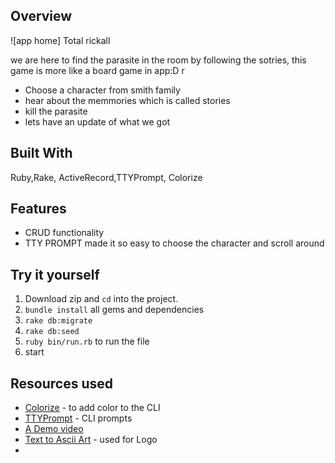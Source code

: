 
## Overview ##

![app home] Total rickall

we are here to find the parasite in the room by following the sotries, this game is more like a board game in app:D r
* Choose a character from smith family
* hear about the memmories which is called stories
* kill the parasite
* lets have an update of what we got

## Built With ##
Ruby,Rake, ActiveRecord,TTYPrompt, Colorize 

## Features ##
* CRUD functionality
* TTY PROMPT made it so easy to choose the character and scroll around


## Try it yourself ##
1. Download zip and `cd` into the project.
2. `bundle install` all gems and dependencies
3. `rake db:migrate` 
4. `rake db:seed`
5. `ruby bin/run.rb` to run the file
6. start

## Resources used ##
* [Colorize](https://github.com/fazibear/colorize) - to add color to the CLI
* [TTYPrompt](https://github.com/piotrmurach/tty-prompt) - CLI prompts
* [A Demo video](https://youtu.be/ZlAsn7ZSjLc) 
* [Text to Ascii Art](http://patorjk.com/software/taag/#p=display&f=Graffiti&t=Type%20Something%20) - used for Logo
*

